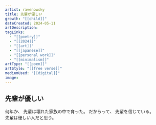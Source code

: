 ```yaml
---
artist: ravenowsky
title: 先輩が優しい
growth: "[[child]]"
dateCreated: 2024-05-11
artDescription:
tagLinks:
  - "[[poetry]]"
  - "[[2024]]"
  - "[[art]]"
  - "[[japanese]]"
  - "[[personal work]]"
  - "[[minimalism]]"
artType: "[[poem]]"
artStyle: "[[free verse]]"
mediumUsed: "[[digital]]"
image:
---
```

## 先輩が優しい

何年か、
先輩は壊れた家族の中で育った。
だからって、
先輩を信じている。
先輩は優しい人だと思う。